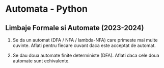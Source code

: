# Automata - Python
## Limbaje Formale si Automate (2023-2024)

1. Se da un automat (DFA / NFA / lambda-NFA) care primeste mai multe cuvinte. Aflati pentru fiecare cuvant daca este acceptat de automat.

2. Se dau doua automate finite deterministe (DFA). Aflati daca cele doua automate sunt echivalente.
